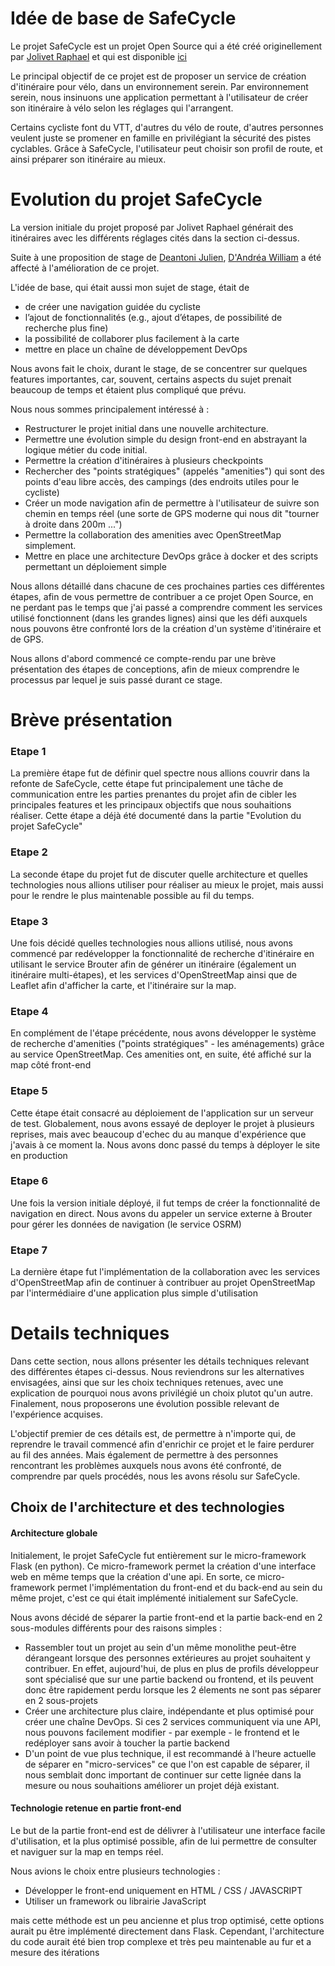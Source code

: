 # Idée de base de SafeCycle

Le projet SafeCycle est un projet Open Source qui a été créé originellement par [Jolivet Raphael](https://raphael-jolivet.name/) et qui est disponible [ici](https://github.com/atelier-des-communs/safecycle)

Le principal objectif de ce projet est de proposer un service de création d'itinéraire pour vélo, dans un environnement serein. Par environnement serein, nous insinuons une application permettant à l'utilisateur de créer son itinéraire à vélo selon les réglages qui l'arrangent.

Certains cycliste font du VTT, d'autres du vélo de route, d'autres personnes veulent juste se promener en famille en privilégiant la sécurité des pistes cyclables. Grâce à SafeCycle, l'utilisateur peut choisir son profil de route, et ainsi préparer son itinéraire au mieux.

# Evolution du projet SafeCycle

La version initiale du projet proposé par Jolivet Raphael générait des itinéraires avec les différents réglages cités dans la section ci-dessus.

Suite à une proposition de stage de [Deantoni Julien](https://www.i3s.unice.fr/~deantoni/), [D'Andréa William](https://github.com/william-dandrea) a été affecté à l'amélioration de ce projet.

L'idée de base, qui était aussi mon sujet de stage, était de
- de créer une navigation guidée du cycliste
- l’ajout de fonctionnalités (e.g., ajout d’étapes, de possibilité de recherche plus fine)
- la possibilité de collaborer plus facilement à la carte
- mettre en place un chaîne de développement DevOps

Nous avons fait le choix, durant le stage, de se concentrer sur quelques features importantes, car, souvent, certains aspects du sujet prenait beaucoup de temps et étaient plus compliqué que prévu.

Nous nous sommes principalement intéressé à :
- Restructurer le projet initial dans une nouvelle architecture.
- Permettre une évolution simple du design front-end en abstrayant la logique métier du code initial.
- Permettre la création d'itinéraires à plusieurs checkpoints
- Rechercher des "points stratégiques" (appelés "amenities") qui sont des points d'eau libre accès, des campings (des endroits utiles pour le cycliste)
- Créer un mode navigation afin de permettre à l'utilisateur de suivre son chemin en temps réel (une sorte de GPS moderne qui nous dit "tourner à droite dans 200m ...")
- Permettre la collaboration des amenities avec OpenStreetMap simplement.
- Mettre en place une architecture DevOps grâce à docker et des scripts permettant un déploiement simple

Nous allons détaillé dans chacune de ces prochaines parties ces différentes étapes, afin de vous permettre de contribuer a ce projet Open Source, en ne perdant pas le temps que j'ai passé a comprendre comment les services utilisé fonctionnent (dans les grandes lignes) ainsi que les défi auxquels nous pouvons être confronté lors de la création d'un système d'itinéraire et de GPS.

Nous allons d'abord commencé ce compte-rendu par une brève présentation des étapes de conceptions, afin de mieux comprendre le processus par lequel je suis passé durant ce stage.

# Brève présentation

### Etape 1
La première étape fut de définir quel spectre nous allions couvrir dans la refonte de SafeCycle, cette étape fut principalement
une tâche de communication entre les parties prenantes du projet afin de cibler les principales features et les principaux
objectifs que nous souhaitions réaliser. Cette étape a déjà été documenté dans la partie "Evolution du projet SafeCycle"

### Etape 2
La seconde étape du projet fut de discuter quelle architecture et quelles technologies nous allions utiliser pour réaliser
au mieux le projet, mais aussi pour le rendre le plus maintenable possible au fil du temps.

### Etape 3
Une fois décidé quelles technologies nous allions utilisé, nous avons commencé par redévelopper la fonctionnalité de recherche 
d'itinéraire en utilisant le service Brouter afin de générer un itinéraire (également un itinéraire multi-étapes), et les 
services d'OpenStreetMap ainsi que de Leaflet afin d'afficher la carte, et l'itinéraire sur la map.

### Etape 4
En complément de l'étape précédente, nous avons développer le système de recherche d'amenities ("points stratégiques" - les aménagements)
grâce au service OpenStreetMap. Ces amenities ont, en suite, été affiché sur la map côté front-end

### Etape 5
Cette étape était consacré au déploiement de l'application sur un serveur de test. Globalement, nous avons essayé de deployer
le projet à plusieurs reprises, mais avec beaucoup d'echec du au manque d'expérience que j'avais à ce moment la. Nous avons donc
passé du temps à déployer le site en production

### Etape 6
Une fois la version initiale déployé, il fut temps de créer la fonctionnalité de navigation en direct. Nous avons du appeler un service 
externe à Brouter pour gérer les données de navigation (le service OSRM)

### Etape 7
La dernière étape fut l'implémentation de la collaboration avec les services d'OpenStreetMap afin de continuer à contribuer
au projet OpenStreetMap par l'intermédiaire d'une application plus simple d'utilisation


# Details techniques

Dans cette section, nous allons présenter les détails techniques relevant des différentes étapes ci-dessus. Nous reviendrons
sur les alternatives envisagées, ainsi que sur les choix techniques retenues, avec une explication de pourquoi nous avons
privilégié un choix plutot qu'un autre. Finalement, nous proposerons une évolution possible relevant de l'expérience 
acquises. 

L'objectif premier de ces détails est, de permettre à 
n'importe qui, de reprendre le travail commencé afin d'enrichir ce projet et le faire perdurer au fil des années. Mais également
de permettre à des personnes rencontrant les problèmes auxquels nous avons été confronté, de comprendre par quels procédés, 
nous les avons résolu sur SafeCycle.

## Choix de l'architecture et des technologies 

#### Architecture globale
Initialement, le projet SafeCycle fut entièrement sur le micro-framework Flask (en python). Ce micro-framework permet
la création d'une interface web en même temps que la création d'une api. En sorte, ce micro-framework permet l'implémentation
du front-end et du back-end au sein du même projet, c'est ce qui était implémenté initialement sur SafeCycle.

Nous avons décidé de séparer la partie front-end et la partie back-end en 2 sous-modules différents pour des raisons simples :
- Rassembler tout un projet au sein d'un même monolithe peut-être dérangeant lorsque des personnes extérieures au projet 
souhaitent y contribuer. En effet, aujourd'hui, de plus en plus de profils développeur sont spécialisé que sur une partie
backend ou frontend, et ils peuvent donc être rapidement perdu lorsque les 2 élements ne sont pas séparer en 2 sous-projets
- Créer une architecture plus claire, indépendante et plus optimisé pour créer une chaîne DevOps. Si ces 2 services 
communiquent via une API, nous pouvons facilement modifier - par exemple - le frontend et le redéployer sans avoir à 
toucher la partie backend
- D'un point de vue plus technique, il est recommandé à l'heure actuelle de séparer en "micro-services" ce que l'on est 
capable de séparer, il nous semblait donc important de continuer sur cette lignée dans la mesure ou nous souhaitions 
améliorer un projet déjà existant.


#### Technologie retenue en partie front-end

Le but de la partie front-end est de délivrer à l'utilisateur une interface facile d'utilisation, et la plus optimisé
possible, afin de lui permettre de consulter et naviguer sur la map en temps réel. 

Nous avions le choix entre plusieurs technologies :
- Développer le front-end uniquement en HTML / CSS / JAVASCRIPT
- Utiliser un framework ou librairie JavaScript
  
mais cette méthode est un peu ancienne et plus trop
  optimisé, cette options aurait pu être implémenté directement dans Flask. Cependant, l'architecture du code aurait été
  bien trop complexe et très peu maintenable au fur et a mesure des itérations
